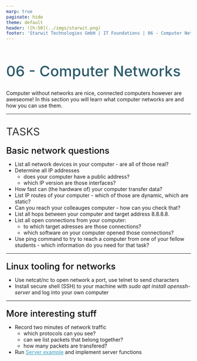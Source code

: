 ```yaml
---
marp: true
paginate: hide
theme: default 
header: ![h:50](../imgs/starwit.png)
footer: 'Starwit Technologies GmbH | IT Foundations | 06 - Computer Networks'
---
```


<style>
header {
  text-align: right;
  font-size: 0.7rem;
  color: #bbb;
  margin: 20px;
  left: 0px;
  right: 0px;
  padding-top: 5px;
}
footer {
  font-size: 0.7rem;
  color: #bbb;
}
section.lead {
  text-align: left;
  margin-bottom: 40px;
}
section {
  font-size: 1.2rem;
}
section.lead h1 {
  text-align: center;
  font-size: 2.5rem;
  font-weight: 600;
}
section.linked footer {
  display: none;
}
section.linked header {
  display: none;
}
section.quote {
  font-size: 1.0rem;
  text-align: center;
  font-style: italic;
  color: #555;
}

h1 {
  font-size: 2.5rem;
  font-weight: 500;
  color: #2B5A6A;
}
h2 {
  font-size: 1.8rem;
  font-weight: 400;
  color: #333;
  margin-top: 30px;
  margin-bottom: 15px;
  text-transform: uppercase;
}
h3 {
  font-size: 1.5rem;
  font-weight: 500;
  color: #000000;
  margin-top: 20px;
  margin-bottom: 10px;
  text-transform: none;
}
a {
  color: #3A9FC1;
}
a:hover {
  color: #1E708B; 
  text-decoration: underline; 
}

</style>

<!-- _class: lead -->
# 06 - Computer Networks

Computer without networks are nice, connected computers however are aweseome! In this section you will learn what computer networks are and how you can use them.

---
## Tasks

### Basic network questions

* List all network devices in your computer - are all of those real?
* Determine all IP addresses
    * does your computer have a public address?
    * which IP version are those interfaces?
* How fast can (the hardware of) your computer transfer data?
* List IP routes of your computer - which of those are dynamic, which are static?
* Can you reach your colleauges computer - how can you check that?
* List all hops between your computer and target address 8.8.8.8.
* List all open connections from your computer:
    * to which target adresses are those connections?
    * which software on your computer opened those connections?
* Use ping command to try to reach a computer from one of your fellow students - which information do you need for that task?

---
### Linux tooling for networks
* Use netcat/nc to open network a port, use telnet to send characters
* Install secure shell (SSH) to your machine with _sudo apt install openssh-server_ and log into your own computer

---
### More interesting stuff
* Record two minutes of network traffic
    * which protocols can you see?
    * can we list packets that belong together?
    * how many packets are transfered?
* Run [Server example](serverexample/Readme.md) and implement server functions
